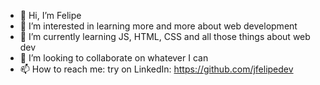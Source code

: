 - 👋 Hi, I’m Felipe
- 👀 I’m interested in learning more and more about web development 
- 🌱 I’m currently learning JS, HTML, CSS and all those things about web dev 
- 💞️ I’m looking to collaborate on whatever I can
- 📫 How to reach me: try on LinkedIn: https://github.com/jfelipedev
<!---
jfelipedev/jfelipedev is a ✨ special ✨ repository because its `README.md` (this file) appears on your GitHub profile.
You can click the Preview link to take a look at your changes.
--->
